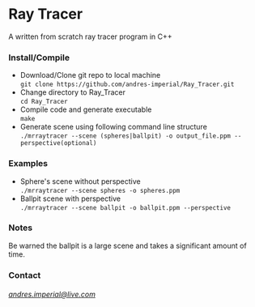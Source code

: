 # Ray Tracer
A written from scratch ray tracer program in C++

### Install/Compile
+ Download/Clone git repo to local machine  
`git clone https://github.com/andres-imperial/Ray_Tracer.git`
+ Change directory to Ray_Tracer  
`cd Ray_Tracer`
+ Compile code and generate executable  
`make`
+ Generate scene using following command line structure  
`./mrraytracer --scene (spheres|ballpit) -o output_file.ppm --perspective(optional)`

### Examples
+ Sphere's scene without perspective  
`./mrraytracer --scene spheres -o spheres.ppm`
+ Ballpit scene with perspective  
`./mrraytracer --scene ballpit -o ballpit.ppm --perspective`

### Notes
Be warned the ballpit is a large scene and takes a significant amount of time.

### Contact
###### andres.imperial@live.com
